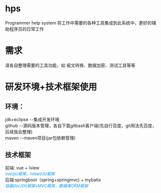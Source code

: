 # hps
Programmer help system
将工作中需要的各种工具集成到此系统中，更好的辅助程序员的日常工作

# 需求
请各自整理需要的工具功能，如
报文转换、数据加密、测试工具等等

# 研发环境+技术框架使用
## 环境：
jdk+eclipse --集成开发环境 <br/>
github  --源码版本管理，各自下载gitbash客户端(先自行百度，git用法先百度，后续我会整理) <br/>
maven --maven项目(jar包依赖管理)

## 技术框架
前端: vue + iview <br/>
<font size=2 color=#0099ff>*vue(js)框架，iview(UI)框架*</font><br/>
后端:springboot（spring+springmvc) + mybatis <br/>
<font size=2 color=#0099ff>*容器(Ioc/DI)框架+MVC框架，数据库ORM框架*</font> <br/>


